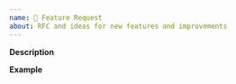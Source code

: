 ```yaml
---
name: 🚀 Feature Request
about: RFC and ideas for new features and improvements
---
```


**Description**  
<!-- A clear and concise description of the new feature. -->

**Example**  
<!-- A simple example of the new feature in action (include PHP code, sample snippets, etc.)
     If the new feature changes an existing feature, include a simple before/after comparison. -->
